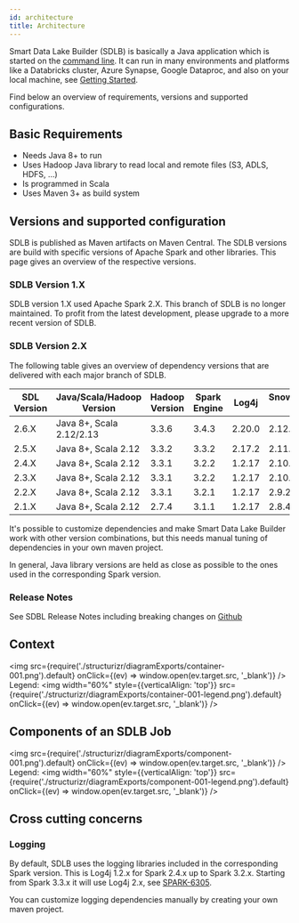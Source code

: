 ```yaml
---
id: architecture
title: Architecture
---
```


Smart Data Lake Builder (SDLB) is basically a Java application which is started on the [command line](reference/commandLine.md).
It can run in many environments and platforms like a Databricks cluster, Azure Synapse, Google Dataproc, and also on your local machine, see [Getting Started](getting-started/setup).

Find below an overview of requirements, versions and supported configurations.

## Basic Requirements
- Needs Java 8+ to run
- Uses Hadoop Java library to read local and remote files (S3, ADLS, HDFS, ...)
- Is programmed in Scala
- Uses Maven 3+ as build system

## Versions and supported configuration
SDLB is published as Maven artifacts on Maven Central. 
The SDLB versions are build with specific versions of Apache Spark and other libraries.
This page gives an overview of the respective versions.

### SDLB Version 1.X
SDLB version 1.X used Apache Spark 2.X. 
This branch of SDLB is no longer maintained.
To profit from the latest development, please upgrade to a more recent version of SDLB.

### SDLB Version 2.X

The following table gives an overview of dependency versions that are delivered with each major branch of SDLB.

| SDL Version | Java/Scala/Hadoop Version | Hadoop Version | Spark Engine     | Log4j  | Snowflake/Snowpark Engine | Delta Lake  | Iceberg |
|-------------|---------------------------|----------------|------------------|--------|---------------------------|-------------|---------|
| 2.6.X       | Java 8+, Scala 2.12/2.13  | 3.3.6          | 3.4.3            | 2.20.0 | 2.12.0 / 1.9.0            | 2.4.0       | 1.3.1   |
| 2.5.X       | Java 8+, Scala 2.12       | 3.3.2          | 3.3.2            | 2.17.2 | 2.11.0 / 1.6.2            | 2.2.0       | 1.1.0   |
| 2.4.X       | Java 8+, Scala 2.12       | 3.3.1          | 3.2.2            | 1.2.17 | 2.10.0 / 1.2.0            | 2.0.0       | -       |
| 2.3.X       | Java 8+, Scala 2.12       | 3.3.1          | 3.2.2            | 1.2.17 | 2.10.0 / 1.2.0            | 2.0.0       | -       |
| 2.2.X       | Java 8+, Scala 2.12       | 3.3.1          | 3.2.1            | 1.2.17 | 2.9.2 / 0.11.0            | 1.1.0       | -       |
| 2.1.X       | Java 8+, Scala 2.12       | 2.7.4          | 3.1.1            | 1.2.17 | 2.8.4                     | 1.0.0       | -       |


It's possible to customize dependencies and make Smart Data Lake Builder work with other version combinations, but this needs manual tuning of dependencies in your own maven project.

In general, Java library versions are held as close as possible to the ones used in the corresponding Spark version.

### Release Notes

See SDBL Release Notes including breaking changes on [Github](https://github.com/smart-data-lake/smart-data-lake/releases)

## Context

<img src={require('./structurizr/diagramExports/container-001.png').default} onClick={(ev) => window.open(ev.target.src, '_blank')} />
Legend: <img width="60%" style={{verticalAlign: 'top'}} src={require('./structurizr/diagramExports/container-001-legend.png').default} onClick={(ev) => window.open(ev.target.src, '_blank')} />

## Components of an SDLB Job

<img src={require('./structurizr/diagramExports/component-001.png').default} onClick={(ev) => window.open(ev.target.src, '_blank')} />
Legend: <img width="60%" style={{verticalAlign: 'top'}} src={require('./structurizr/diagramExports/component-001-legend.png').default} onClick={(ev) => window.open(ev.target.src, '_blank')} />

## Cross cutting concerns

### Logging
By default, SDLB uses the logging libraries included in the corresponding Spark version. This is Log4j 1.2.x for Spark 2.4.x up to Spark 3.2.x.
Starting from Spark 3.3.x it will use Log4j 2.x, see [SPARK-6305](https://issues.apache.org/jira/browse/SPARK-6305).

You can customize logging dependencies manually by creating your own maven project.